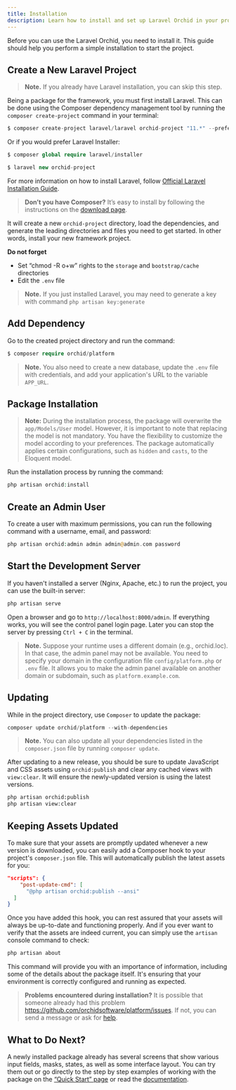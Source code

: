 ```yaml
---
title: Installation
description: Learn how to install and set up Laravel Orchid in your project with our comprehensive installation guide. Step-by-step instructions and helpful tips make it easy to get started with Orchid.
---
```



Before you can use the Laravel Orchid, you need to install it. This guide should help you perform a simple installation to start the project.

## Create a New Laravel Project

> **Note.** If you already have Laravel installation, you can skip this step.

Being a package for the framework, you must first install Laravel. This can be done using the Composer dependency management tool by running the `composer create-project` command in your terminal:

```php
$ composer create-project laravel/laravel orchid-project "11.*" --prefer-dist
```

Or if you would prefer Laravel Installer:

```php
$ composer global require laravel/installer

$ laravel new orchid-project
```

For more information on how to install Laravel, follow [Official Laravel Installation Guide](https://laravel.com/docs/installation).

> **Don’t you have Composer?** It’s easy to install by following the instructions on the [download page](https://getcomposer.org/download/).

It will create a new `orchid-project` directory, load the dependencies, and generate the leading directories and files you need to get started.
In other words, install your new framework project.


**Do not forget**

- Set “chmod -R o+w” rights to the `storage` and `bootstrap/cache` directories
- Edit the `.env` file

> **Note.** If you just installed Laravel, you may need to generate a key with command `php artisan key:generate`

## Add Dependency

Go to the created project directory and run the command:
```php
$ composer require orchid/platform
```

> **Note.** You also need to create a new database, update the `.env` file with credentials, and add your application's URL to the variable `APP_URL`.


## Package Installation

> **Note:** During the installation process, the package will overwrite the `app/Models/User` model. However, it is important to note that replacing the model is not mandatory. You have the flexibility to customize the model according to your preferences. The package automatically applies certain configurations, such as `hidden` and `casts`, to the Eloquent model.

Run the installation process by running the command:

```php
php artisan orchid:install
```

## Create an Admin User

To create a user with maximum permissions, you can run the following command with a username, email, and password:

```php
php artisan orchid:admin admin admin@admin.com password
```


## Start the Development Server

If you haven't installed a server (Nginx, Apache, etc.) to run the project, you can use the built-in server:

```php
php artisan serve
```

Open a browser and go to `http://localhost:8000/admin`. If everything works, you will see the control panel login page. Later you can stop the server by pressing `Ctrl + C` in the terminal.

> **Note.** Suppose your runtime uses a different domain (e.g., orchid.loc). In that case, the admin panel may not be available. You need to specify your domain in the configuration file `config/platform.php` or `.env` file. It allows you to make the admin panel available on another domain or subdomain, such as `platform.example.com`.


## Updating

While in the project directory, use `Composer` to update the package:

```php
composer update orchid/platform --with-dependencies
```

> **Note.** You can also update all your dependencies listed in the `composer.json` file by running `composer update`.


After updating to a new release, you should be sure to update JavaScript and CSS assets using `orchid:publish` and clear any cached views with `view:clear`. It will ensure the newly-updated version is using the latest versions.

```bash
php artisan orchid:publish
php artisan view:clear
```

## Keeping Assets Updated

To make sure that your assets are promptly updated whenever a new version is downloaded, you can easily add a Composer hook to your project's `composer.json` file.
This will automatically publish the latest assets for you:

```json
"scripts": {
    "post-update-cmd": [
      "@php artisan orchid:publish --ansi"
  ]
}
```

Once you have added this hook, you can rest assured that your assets will always be up-to-date and functioning properly.
And if you ever want to verify that the assets are indeed current, you can simply use the `artisan` console command to check:

```php
php artisan about
```

This command will provide you with an importance of information, including some of the details about the package itself.
It's  ensuring that your environment is correctly configured and running as expected.


> **Problems encountered during installation?** It is possible that someone already had this problem https://github.com/orchidsoftware/platform/issues. If not, you can send a message or ask for [help](https://github.com/orchidsoftware/platform/issues/new).



## What to Do Next?

A newly installed package already has several screens that show various input fields, masks, states, as well as some interface layout. You can try them out or go directly to the step by step examples of working with the package on the [“Quick Start” page](/en/docs/quickstart) or read the [documentation](/en/docs/screens).
